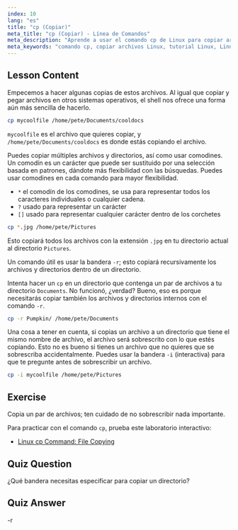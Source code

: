 ```yaml
---
index: 10
lang: "es"
title: "cp (Copiar)"
meta_title: "cp (Copiar) - Línea de Comandos"
meta_description: "Aprende a usar el comando cp de Linux para copiar archivos y directorios. Entiende opciones como -r y comodines. ¡Comienza tu viaje en Linux hoy mismo!"
meta_keywords: "comando cp, copiar archivos Linux, tutorial Linux, Linux para principiantes, cp -r, comodines Linux, guía Linux"
---
```


## Lesson Content

Empecemos a hacer algunas copias de estos archivos. Al igual que copiar y pegar archivos en otros sistemas operativos, el shell nos ofrece una forma aún más sencilla de hacerlo.

```bash
cp mycoolfile /home/pete/Documents/cooldocs
```

`mycoolfile` es el archivo que quieres copiar, y `/home/pete/Documents/cooldocs` es donde estás copiando el archivo.

Puedes copiar múltiples archivos y directorios, así como usar comodines. Un comodín es un carácter que puede ser sustituido por una selección basada en patrones, dándote más flexibilidad con las búsquedas. Puedes usar comodines en cada comando para mayor flexibilidad.

- `*` el comodín de los comodines, se usa para representar todos los caracteres individuales o cualquier cadena.
- `?` usado para representar un carácter
- `[]` usado para representar cualquier carácter dentro de los corchetes

```bash
cp *.jpg /home/pete/Pictures
```

Esto copiará todos los archivos con la extensión `.jpg` en tu directorio actual al directorio `Pictures`.

Un comando útil es usar la bandera `-r`; esto copiará recursivamente los archivos y directorios dentro de un directorio.

Intenta hacer un `cp` en un directorio que contenga un par de archivos a tu directorio `Documents`. No funcionó, ¿verdad? Bueno, eso es porque necesitarás copiar también los archivos y directorios internos con el comando `-r`.

```bash
cp -r Pumpkin/ /home/pete/Documents
```

Una cosa a tener en cuenta, si copias un archivo a un directorio que tiene el mismo nombre de archivo, el archivo será sobrescrito con lo que estés copiando. Esto no es bueno si tienes un archivo que no quieres que se sobrescriba accidentalmente. Puedes usar la bandera `-i` (interactiva) para que te pregunte antes de sobrescribir un archivo.

```bash
cp -i mycoolfile /home/pete/Pictures
```

## Exercise

Copia un par de archivos; ten cuidado de no sobrescribir nada importante.

Para practicar con el comando `cp`, prueba este laboratorio interactivo:

- [Linux cp Command: File Copying](https://labex.io/es/labs/linux-linux-cp-command-file-copying-209744)

## Quiz Question

¿Qué bandera necesitas especificar para copiar un directorio?

## Quiz Answer

-r
